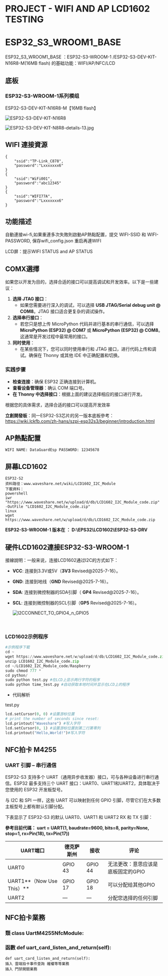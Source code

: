 # PROJECT - WIFI AND AP LCD1602 TESTING

# ESP32_S3_WROOM1_BASE

ESP32_S3_WROOM1_BASE ：ESP32-S3-WROOM-1 /ESP32-S3-DEV-KIT-N16R8-M(16MB flash) 的基础功能：WIFI/AP/NFC/LCD

## 底板

### ESP32-S3-WROOM-1系列模组

ESP32-S3-DEV-KIT-N16R8-M【16MB flash】

![ESP32-S3-DEV-KIT-N16R8](./README_IMGs/PROJECT_WIFI_AP_LCD1602/ESP32-S3-DEV-KIT-N8R8-details-13.jpg)

![ESP32-S3-DEV-KIT-N8R8-details-13.jpg](./README_IMGs/PROJECT_WIFI_AP_LCD1602/ESP32-S3-DEV-KIT-N8R8-details-13-1752730656850-1.jpg)



## WIFI 連接資源

```
{
	"ssid":"TP-Link_C878",
	"password":"Lxxxxxxx6"
}
{
	"ssid":"WiFi001",
	"password":"abc12345"
}
{
	"ssid":"WIFI77A",
	"password":"Lxxxxxxx6"
}
```

## 功能描述

自動連接wi-fi,如果重連多次失敗則啟動AP熱點配置，提交 WIFI-SSID 和 WIFI-PASSWORD, 保存wifi_config.json 重启再連WIFI

LCD屏：提示WIFI STATUS and AP STATUS



## COMX選擇

如果您以开发为目的，选择合适的接口可以提高调试和开发效率。以下是一些建议：

1. **选择 JTAG 接口**：
   - 如果您需要进行深入的调试，可以选择 **USB JTAG/Serial debug unit @ COM8**。JTAG 接口适合更复杂的调试操作。
2. **选择串行接口**：
   - 若您只是想上传 MicroPython 代码并进行基本的串行通信，可以选择 **MicroPython (ESP32) @ COM7** 或 **MicroPython (ESP32) @ COM8**。这通常是开发过程中最常用的接口。
3. **同时使用**：
   - 在某些情况下，您可以同时使用串行和 JTAG 接口，进行代码上传和调试。确保在 Thonny 或其他 IDE 中正确配置和切换。

### 实践步骤

- **检查连接**：确保 ESP32 正确连接到计算机。
- **查看设备管理器**：确认 COM 端口号。
- **在 Thonny 中选择接口**：根据上面的建议选择相应的接口进行开发。

根据您的具体需求，选择合适的接口可以提高开发效率

**立創開發板**：同一ESP32-S3芯片的另一版本底板參考： https://wiki.lckfb.com/zh-hans/szpi-esp32s3/beginner/introduction.html

## AP熱點配置

```
WIFI NAME: DataGuardEsp PASSWORD: 12345678
```



## 屏幕LCD1602

```
ESP32-S2
资料路径：www.waveshare.net/wiki/LCD1602_I2C_Module
下載資料：
powershell
iwr "https://www.waveshare.net/w/upload/d/db/LCD1602_I2C_Module_code.zip" -OutFile "LCD1602_I2C_Module_code.zip"
linux
wget https://www.waveshare.net/w/upload/d/db/LCD1602_I2C_Module_code.zip
```

**ESP32-S3-WROOM-1 版本在 ： D:\EPS32\LCD1602\ESP32-S3-DRV**



## 硬件LCD1602連接ESP32-S3-WROOM-1

接線說明：一般来说，连接LCD1602通过I2C的方式如下：

- **VCC**: 连接到3.3V或5V（**3V3** Revised@2025-7-16）。

- **GND**: 连接到地线（**GND** Revised@2025-7-16）。

- **SDA**: 连接到微控制器的SDA引脚（ **GP4** Revised@2025-7-16）。

- **SCL**: 连接到微控制器的SCL引脚（**GP5**  Revised@2025-7-16）。

  ![I2CCONNECT_TO_GPIO4_n_GPIO5](./README_IMGs/PROJECT_WIFI_AP_LCD1602/I2CCONNECT_TO_GPIO4_n_GPIO5.png)
  
  ​									 

### LCD1602示例程序

```python
#示例程序下载
cd ~
wget https://www.waveshare.net/w/upload/d/db/LCD1602_I2C_Module_code.zip
unzip LCD1602_I2C_Module_code.zip
cd ~/LCD1602_I2C_Module_code/Raspberry
sudo chmod 777 *
cd python/
sudo python test.py #在LCD上显示两行字符的程序
sudo python time_test.py #自动获取本地时间并显示在LCD上的程序
```

- 代码解析

test.py

```python
lcd.setCursor(0, 0) #设置游标位置
# print the number of seconds since reset:
lcd.printout("Waveshare") #写入字符
lcd.setCursor(0, 1) #设置游标位置到第二行第零列
lcd.printout("Hello,World!")#写入字符
```



##  NFC拍卡  M4255

### UART 引脚 – 串行通信

ESP32-S3 支持多个 UART（通用异步收发器）接口，可与各种设备进行串行通信。ESP32 最多支持三个 UART 接口：UART0、UART1和UART2，具体取决于您使用的 ESP32 开发板型号。

与 I2C 和 SPI 一样，这些 UART 可以映射到任何 GPIO 引脚，尽管它们在大多数主板型号上都有默认引脚分配。

下表显示了 ESP32-S3 的默认 UART0、UART1 和 UART2 RX 和 TX 引脚：

**參考目前代碼： uart = UART(1, baudrate=9600, bits=8, parity=None, stop=1, rx=Pin(18), tx=Pin(17))**

| UART端口                  | 德克萨斯州 | 接收    | 评论                               |
| ------------------------- | ---------- | ------- | ---------------------------------- |
| UART0                     | GPIO 43    | GPIO 44 | 无法更改：意思应该是底板固定的GPIO |
| UART1**（Now Use This）** | GPIO 17    | GPIO 18 | 可以分配给其他GPIO                 |
| UART2                     | —          | —       | 分配您选择的任何引脚               |



## NFC拍卡業務

### 類 class UartM4255NfcModule:

### 函數 def uart_card_listen_and_return(self):

```
def uart_card_listen_and_return(self):
插入 雲端拍卡事件查詢 確權等等業務
插入 門禁開關業務
```

